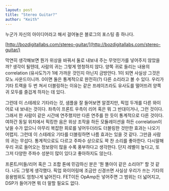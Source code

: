 ```yaml
---
layout: post
title: "Stereo Guitar?"
author: "Keith"
---
```



누군가 자신의 아이디어라고 해서 걸어놓은 블로그의 포스팅 중 하나다.




[http://bozdigitallabs.com/stereo-guitar/](http://bozdigitallabs.com/stereo-guitar/)






막연히 생각해보면 뭔가 위상을 바꿔서 둘로 내보내 주는 무엇인가를 넣어주지 않았을까? 생각이 될텐데, 사람의 귀는 그렇게 멍청하지 않다. 양쪽 귀로 들리는 내용의 correlation (유사도?)가 1에 가까운 것인지 아닌지 금방안다. 1이 되면 사실상 그것은 모노 사운드이니까. 0이면 둘은 통계적으로 완전히(?) 다른 소리라고 볼 수 있다. 우리가 기타 트랙을 두 번 쳐서 더블링하는 이유는 같은 프레이즈라도 유사도를 떨어뜨려 양쪽 귀 모두를 즐겁게 하자는 데 있다. 




그런데 이 스테레오 기타라는 것, 샘플을 잘 들어보면 알겠지만, 픽업 두개를 다른 와이어로 내 보내는 것이다. 좌측이 프론트 우측이 리어 혹은 뭐 그 반대이거나, 그런 것이다. 그래서 한 사람이 같은 시간에 연주했지만 다른 연주를 한 듯이 통계적으로 다른 것이다. 여하간 동일 위치에서 픽킹한 음은 위상 조작을 하든 모듈레이션을 하든 correlation이 낮을 수가 없으니 아무리 복잡한 회로를 넣어두더라도 더블링한 것만한 효과는 나오기 어렵지. 그런데 이 스테레오 기타를 더블링하면 나름 효과는 있을 것 같다. 그만큼 사람의 귀는 무섭다. 통계적으로도 다르고 주파수 상으로도 꽉 찬 소리를 좋아한다. 다시말해 우리 귀로 들어오는 정보량이 많을 수록 풍부하다고 생각한다. 단지 레벨이 높다고, 또 그저 다양한 주파수 성분이 많이 있다고 좋아하지도 않는다.




프론트/미들/리어 혹은 그 조합 톤에 민감하신 분은 '뭔 똘아이 같은 소리야?' 할 것 같다. 나도 그렇게 생각했다. 픽업 와이어링에 조금만 신경쓰면 사실상 우리가 쓰는 기타의 응용범위도 엄청나게 넓어진다. FET이든 OpAmp든 넣어주면 그 범위는 더 넓어지고, DSP가 들어가면 뭐 더 말할 필요도 없다. 


